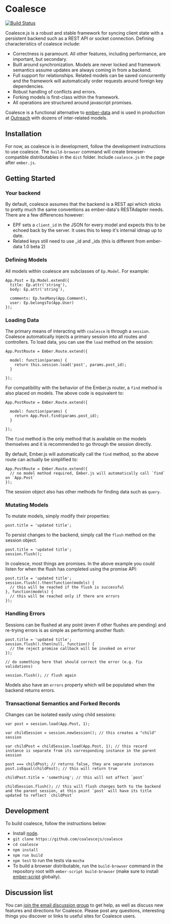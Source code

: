 # Coalesce

[![Build Status](https://travis-ci.org/coalescejs/coalesce.png)](https://travis-ci.org/coalescejs/coalesce)

Coalesce.js is a robust and stable framework for syncing client state with a persistent backend such as a REST API or socket connection. Defining characteristics of coalesce include:

* Correctness is paramount. All other features, including performance, are important, but secondary.
* Built around synchronization. Models are never locked and framework semantics assume updates are always coming in from a backend.
* Full support for relationships. Related models can be saved concurrently and the framework will automatically order requests around foreign key dependencies.
* Robust handling of conflicts and errors.
* Forking models is first-class within the framework.
* All operations are structured around javascript promises.

Coalesce is a functional alternative to [ember-data](https://github.com/emberjs/data) and is used in production at [Outreach](https://www.outreach.io) with dozens of inter-related models.

## Installation

For now, as coalesce is in development, follow the development instructions to use coalesce. The `build-browser` command will create browser-compatible distributables in the `dist` folder. Include `coalesce.js` in the page after `ember.js`.

## Getting Started

### Your backend

By default, coalesce assumes that the backend is a REST api which sticks to pretty much the same conventions as ember-data's RESTAdapter needs. There are a few differences however:

* EPF sets a `client_id` in the JSON for every model and expects this to be echoed back by the server. It uses this to keep it's internal idmap up to date.
* Related keys still need to use _id and _ids (this is different from ember-data 1.0 beta 2)

### Defining Models

All models within coalesce are subclasses of `Ep.Model`. For example:

```
App.Post = Ep.Model.extend({
  title: Ep.attr('string'),
  body: Ep.attr('string'),

  comments: Ep.hasMany(App.Comment),
  user: Ep.belongsTo(App.User)
});
```

### Loading Data

The primary means of interacting with `coalesce` is through a `session`. Coalesce automatically injects a primary session into all routes and controllers. To load data, you can use the `load` method on the session:

```
App.PostRoute = Ember.Route.extend({

  model: function(params) {
    return this.session.load('post', params.post_id);
  }

});
```

For compatibility with the behavior of the Ember.js router, a `find` method is also placed on models. The above code is equivalent to:

```
App.PostRoute = Ember.Route.extend({

  model: function(params) {
    return App.Post.find(params.post_id);
  }

});
```

The `find` method is the only method that is available on the models themselves and it is recommended to go through the session directly.

By default, Ember.js will automatically call the `find` method, so the above route can actually be simplified to:

```
App.PostRoute = Ember.Route.extend({
  // no model method required, Ember.js will automatically call `find` on `App.Post`
});
```

The session object also has other methods for finding data such as `query`.

### Mutating Models

To mutate models, simply modify their properties:

```
post.title = 'updated title';
```

To persist changes to the backend, simply call the `flush` method on the session object.

```
post.title = 'updated title';
session.flush();
```

In coalesce, most things are promises. In the above example you could listen for when the flush has completed using the promise API:


```
post.title = 'updated title';
session.flush().then(function(models) {
  // this will be reached if the flush is successful
}, function(models) {
  // this will be reached only if there are errors
});
```

### Handling Errors

Sessions can be flushed at any point (even if other flushes are pending) and re-trying errors is as simple as performing another flush:

```
post.title = 'updated title';
session.flush().then(null, function() {
  // the reject promise callback will be invoked on error
});

// do something here that should correct the error (e.g. fix validations)

session.flush(); // flush again
```

Models also have an `errors` property which will be populated when the backend returns errors.

### Transactional Semantics and Forked Records

Changes can be isolated easily using child sessions:

```
var post = session.load(App.Post, 1);

var childSession = session.newSession(); // this creates a "child" session

var childPost = childSession.load(App.Post, 1); // this record instance is separate from its corresponding instance in the parent session

post === childPost; // returns false, they are separate instances
post.isEqual(childPost); // this will return true

childPost.title = 'something'; // this will not affect `post`

childSession.flush(); // this will flush changes both to the backend and the parent session, at this point `post` will have its title updated to reflect `childPost`
```

## Development

To build coalesce, follow the instructions below:

* Install [node](http://nodejs.org/).
* `git clone https://github.com/coalescejs/coalesce`
* `cd coalesce`
* `npm install`
* `npm run build`
* `npm test` to run the tests via `mocha`
* To build a browser distributable, run the `build-browser` command in the repository root with `ember-script build-browser` (make sure to install [ember-script](https://github.com/ghempton/ember-script) globally).


## Discussion list

You can [join the email discussion
group](https://groups.google.com/forum/#!forum/ember-persistence-foundation) to get
help, as well as discuss new features and directions for Coalesce.  Please post any questions,
interesting things you discover or links to useful sites for Coalesce users.
